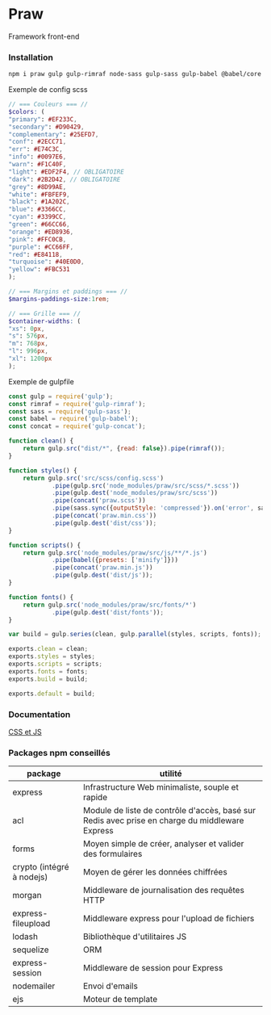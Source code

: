 # Praw
Framework front-end

### Installation
```sh
npm i praw gulp gulp-rimraf node-sass gulp-sass gulp-babel @babel/core @babel/preset-env gulp-concat babel-preset-minify
```

Exemple de config scss
```scss
// === Couleurs === //
$colors: (
"primary": #EF233C,
"secondary": #D90429,
"complementary": #25EFD7,
"conf": #2ECC71,
"err": #E74C3C,
"info": #0097E6,
"warn": #F1C40F,
"light": #EDF2F4, // OBLIGATOIRE
"dark": #2B2D42, // OBLIGATOIRE
"grey": #8D99AE,
"white": #FBFEF9,
"black": #1A202C,
"blue": #3366CC,
"cyan": #3399CC,
"green": #66CC66,
"orange": #ED8936,
"pink": #FFC0CB,
"purple": #CC66FF,
"red": #E84118,
"turquoise": #40E0D0,
"yellow": #FBC531
);

// === Margins et paddings === //
$margins-paddings-size:1rem;

// === Grille === //
$container-widths: (
"xs": 0px,
"s": 576px,
"m": 768px,
"l": 996px,
"xl": 1200px
);
```

Exemple de gulpfile
```javascript
const gulp = require('gulp');
const rimraf = require('gulp-rimraf');
const sass = require('gulp-sass');
const babel = require('gulp-babel');
const concat = require('gulp-concat');

function clean() {
    return gulp.src("dist/*", {read: false}).pipe(rimraf());
}

function styles() {
    return gulp.src('src/scss/config.scss')
            .pipe(gulp.src('node_modules/praw/src/scss/*.scss'))
            .pipe(gulp.dest('node_modules/praw/src/scss'))
            .pipe(concat('praw.scss'))
            .pipe(sass.sync({outputStyle: 'compressed'}).on('error', sass.logError))
            .pipe(concat('praw.min.css'))
            .pipe(gulp.dest('dist/css'));
}

function scripts() {
    return gulp.src('node_modules/praw/src/js/**/*.js')
            .pipe(babel({presets: ['minify']}))
            .pipe(concat('praw.min.js'))
            .pipe(gulp.dest('dist/js'));
}

function fonts() {
    return gulp.src('node_modules/praw/src/fonts/*')
            .pipe(gulp.dest('dist/fonts'));
}

var build = gulp.series(clean, gulp.parallel(styles, scripts, fonts));

exports.clean = clean;
exports.styles = styles;
exports.scripts = scripts;
exports.fonts = fonts;
exports.build = build;

exports.default = build;
```

### Documentation
[CSS et JS](https://hrodedotfr.github.io/praw/)

### Packages npm conseillés
| package | utilité |
| ------ | ------ |
| express | Infrastructure Web minimaliste, souple et rapide |
| acl | Module de liste de contrôle d'accès, basé sur Redis avec prise en charge du middleware Express |
| forms | Moyen simple de créer, analyser et valider des formulaires |
| crypto (intégré à nodejs) | Moyen de gérer les données chiffrées |
| morgan | Middleware de journalisation des requêtes HTTP |
| express-fileupload | Middleware express pour l'upload de fichiers |
| lodash | Bibliothèque d'utilitaires JS |
| sequelize | ORM |
| express-session | Middleware de session pour Express |
| nodemailer | Envoi d'emails |
| ejs | Moteur de template |